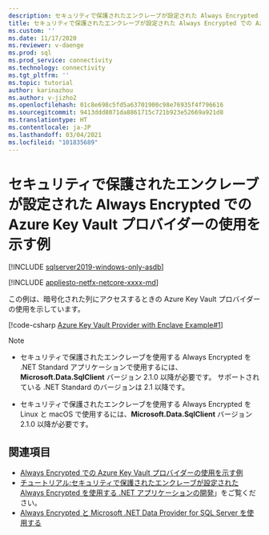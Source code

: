 ```yaml
---
description: セキュリティで保護されたエンクレーブが設定された Always Encrypted での Azure Key Vault プロバイダーの使用を示す例
title: セキュリティで保護されたエンクレーブが設定された Always Encrypted での Azure Key Vault プロバイダーの使用を示す例 | Microsoft Docs
ms.custom: ''
ms.date: 11/17/2020
ms.reviewer: v-daenge
ms.prod: sql
ms.prod_service: connectivity
ms.technology: connectivity
ms.tgt_pltfrm: ''
ms.topic: tutorial
author: karinazhou
ms.author: v-jizho2
ms.openlocfilehash: 01c8e698c5fd5a63701900c98e76935f4f796616
ms.sourcegitcommit: 9413ddd8071da8861715c721b923e52669a921d8
ms.translationtype: HT
ms.contentlocale: ja-JP
ms.lasthandoff: 03/04/2021
ms.locfileid: "101835689"
---
```

# <a name="example-demonstrating-use-of-azure-key-vault-provider-with-always-encrypted-enabled-with-secure-enclaves"></a>セキュリティで保護されたエンクレーブが設定された Always Encrypted での Azure Key Vault プロバイダーの使用を示す例

[!INCLUDE [sqlserver2019-windows-only-asdb](../../../includes/applies-to-version/sqlserver2019-windows-only-asdb.md)]

[!INCLUDE [appliesto-netfx-netcore-xxxx-md](../../../includes/appliesto-netfx-netcore-netst-md.md)]

この例は、暗号化された列にアクセスするときの Azure Key Vault プロバイダーの使用を示しています。

[!code-csharp [Azure Key Vault Provider with Enclave Example#1](~/../sqlclient/doc/samples/AzureKeyVaultProviderWithEnclaveProviderExample.cs#1)]

> [!NOTE]
> - セキュリティで保護されたエンクレーブを使用する Always Encrypted を .NET Standard アプリケーションで使用するには、**Microsoft.Data.SqlClient** バージョン 2.1.0 以降が必要です。 サポートされている .NET Standard のバージョンは 2.1 以降です。 
>
> - セキュリティで保護されたエンクレーブを使用する Always Encrypted を Linux と macOS で使用するには、**Microsoft.Data.SqlClient** バージョン 2.1.0 以降が必要です。

## <a name="see-also"></a>関連項目

- [Always Encrypted での Azure Key Vault プロバイダーの使用を示す例](azure-key-vault-example.md)
- [チュートリアル:セキュリティで保護されたエンクレーブが設定された Always Encrypted を使用する .NET アプリケーションの開発](tutorial-always-encrypted-enclaves-develop-net-apps.md)」をご覧ください。
- [Always Encrypted と Microsoft .NET Data Provider for SQL Server を使用する](sqlclient-support-always-encrypted.md)
